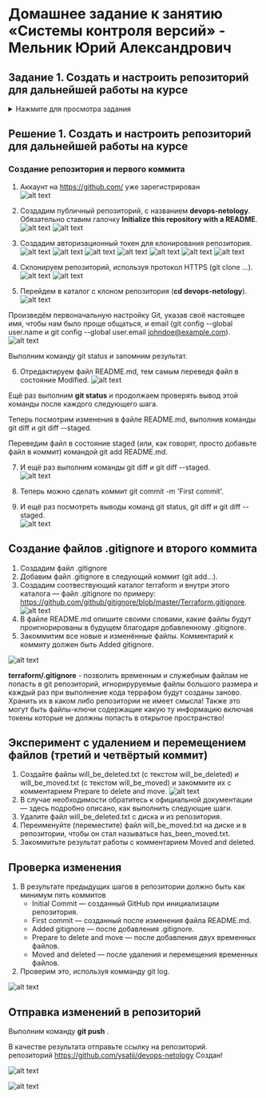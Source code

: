 # Домашнее задание к занятию «Системы контроля версий» - Мельник Юрий Александрович
## Задание 1. Создать и настроить репозиторий для дальнейшей работы на курсе
<details>
<summary>Нажмите для просмотра задания</summary>
В рамках курса вы будете писать скрипты и создавать конфигурации для различных систем, которые необходимо сохранять для будущего использования. 
Сначала надо создать и настроить локальный репозиторий, после чего добавить удалённый репозиторий на GitHub.

### Создание репозитория и первого коммита

1. Зарегистрируйте аккаунт на [https://github.com/](https://github.com/). Если предпочитаете другое хранилище для репозитория, можно использовать его.
2. Создайте публичный репозиторий, который будете использовать дальше на протяжении всего курса, желательное с названием `devops-netology`.
   Обязательно поставьте галочку `Initialize this repository with a README`. 
   
    ![Диалог создания репозитория](img/github-new-repo-1.jpg)
    
3. Создайте [авторизационный токен](https://docs.github.com/en/authentication/keeping-your-account-and-data-secure/creating-a-personal-access-token) для клонирования репозитория.
4. Склонируйте репозиторий, используя протокол HTTPS (`git clone ...`).
 
    ![Клонирование репозитория](img/github-clone-repo-https.jpg)
    
5. Перейдите в каталог с клоном репозитория (`cd devops-netology`).
6. Произведите первоначальную настройку Git, указав своё настоящее имя, чтобы нам было проще общаться, и email (`git config --global user.name` и `git config --global user.email johndoe@example.com`). 
7. Выполните команду `git status` и запомните результат.
8. Отредактируйте файл `README.md` любым удобным способом, тем самым переведя файл в состояние `Modified`.
9. Ещё раз выполните `git status` и продолжайте проверять вывод этой команды после каждого следующего шага. 
10. Теперь посмотрите изменения в файле `README.md`, выполнив команды `git diff` и `git diff --staged`.
11. Переведите файл в состояние `staged` (или, как говорят, просто добавьте файл в коммит) командой `git add README.md`.
12. И ещё раз выполните команды `git diff` и `git diff --staged`. Поиграйте с изменениями и этими командами, чтобы чётко понять, что и когда они отображают. 
13. Теперь можно сделать коммит `git commit -m 'First commit'`.
14. И ещё раз посмотреть выводы команд `git status`, `git diff` и `git diff --staged`.

### Создание файлов `.gitignore` и второго коммита

1. Создайте файл `.gitignore` (обратите внимание на точку в начале файла), проверьте его статус сразу после создания. 
1. Добавьте файл `.gitignore` в следующий коммит (`git add...`).
1. На одном из следующих блоков вы будете изучать `Terraform`, давайте сразу создадим соотвествующий каталог `terraform` и внутри этого каталога — файл `.gitignore` по примеру: https://github.com/github/gitignore/blob/master/Terraform.gitignore.  
1. В файле `README.md` опишите своими словами, какие файлы будут проигнорированы в будущем благодаря добавленному `.gitignore`.
1. Закоммитьте все новые и изменённые файлы. Комментарий к коммиту должен быть `Added gitignore`.

### Эксперимент с удалением и перемещением файлов (третий и четвёртый коммит)

1. Создайте файлы `will_be_deleted.txt` (с текстом `will_be_deleted`) и `will_be_moved.txt` (с текстом `will_be_moved`) и закоммите их с комментарием `Prepare to delete and move`.
1. В случае необходимости обратитесь к [официальной документации](https://git-scm.com/book/ru/v2/Основы-Git-Запись-изменений-в-репозиторий) — здесь подробно описано, как выполнить следующие шаги. 
1. Удалите файл `will_be_deleted.txt` с диска и из репозитория. 
1. Переименуйте (переместите) файл `will_be_moved.txt` на диске и в репозитории, чтобы он стал называться `has_been_moved.txt`.
1. Закоммитьте результат работы с комментарием `Moved and deleted`.

### Проверка изменения

1. В результате предыдущих шагов в репозитории должно быть как минимум пять коммитов (если вы сделали ещё промежуточные — нет проблем):
    * `Initial Commit` — созданный GitHub при инициализации репозитория. 
    * `First commit` — созданный после изменения файла `README.md`.
    * `Added gitignore` — после добавления `.gitignore`.
    * `Prepare to delete and move` — после добавления двух временных файлов.
    * `Moved and deleted` — после удаления и перемещения временных файлов. 
2. Проверьте это, используя комманду `git log`. Подробно о формате вывода этой команды мы поговорим на следующем занятии, но посмотреть, что она отображает, можно уже сейчас.

### Отправка изменений в репозиторий

Выполните команду `git push`, если Git запросит логин и пароль — введите ваши логин и пароль от GitHub. 

В качестве результата отправьте ссылку на репозиторий. 
</details>

## Решение 1. Создать и настроить репозиторий для дальнейшей работы на курсе

 
### Создание репозитория и первого коммита
1. Аккаунт  на https://github.com/ уже зарегистрирован  
![alt text](https://github.com/ysatii/vcs-1/blob/main/img/image1.jpg)

2. Создадим  публичный репозиторий, с названием **devops-netology**. Обязательно ставим галочку **Initialize this repository with a README**.
![alt text](https://github.com/ysatii/vcs-1/blob/main/img/image1_1.jpg)
 ![alt text](https://github.com/ysatii/vcs-1/blob/main/img/image1_2.jpg)

3. Создадим авторизационный токен для клонирования репозитория.
 ![alt text](https://github.com/ysatii/vcs-1/blob/main/img/image1_3.jpg)
 ![alt text](https://github.com/ysatii/vcs-1/blob/main/img/image1_4.jpg)
 ![alt text](https://github.com/ysatii/vcs-1/blob/main/img/image1_5.jpg)
 ![alt text](https://github.com/ysatii/vcs-1/blob/main/img/image1_6.jpg)
 ![alt text](https://github.com/ysatii/vcs-1/blob/main/img/image1_7.jpg)
 ![alt text](https://github.com/ysatii/vcs-1/blob/main/img/image1_8.jpg)
 ![alt text](https://github.com/ysatii/vcs-1/blob/main/img/image1_9.jpg)


4. Склонируем репозиторий, используя протокол HTTPS (git clone ...).
 ![alt text](https://github.com/ysatii/vcs-1/blob/main/img/image1_10.jpg)
 ![alt text](https://github.com/ysatii/vcs-1/blob/main/img/image1_11.jpg)

5. Перейдем  в каталог с клоном репозитория (**cd devops-netology**).
 ![alt text](https://github.com/ysatii/vcs-1/blob/main/img/image1_12.jpg)


 Произведём первоначальную настройку Git, указав своё настоящее имя, чтобы нам было проще общаться, и email (git config --global user.name и git config --global user.email johndoe@example.com).
 ![alt text](https://github.com/ysatii/vcs-1/blob/main/img/image1_13.jpg)

 Выполним команду git status и запомним результат.

6. Отредактируем файл README.md, тем самым переведя файл в состояние Modified.
 ![alt text](https://github.com/ysatii/vcs-1/blob/main/img/image1_14.jpg)


 Ещё раз выполним **git status** и продолжаем проверять вывод этой команды после каждого следующего шага.

  Теперь посмотрим изменения в файле README.md, выполнив команды git diff и git diff --staged.

  Переведим файл в состояние staged (или, как говорят, просто добавьте файл в коммит) командой git add README.md.

7. И ещё раз выполним команды git diff и git diff --staged.  
 ![alt text](https://github.com/ysatii/vcs-1/blob/main/img/image1_15.jpg)

8. Теперь можно сделать коммит git commit -m 'First commit'.

9. И ещё раз посмотреть выводы команд git status, git diff и git diff --staged.  
 ![alt text](https://github.com/ysatii/vcs-1/blob/main/img/image1_16.jpg)



## Создание файлов .gitignore и второго коммита

1. Создадим файл .gitignore  
2. Добавим файл .gitignore в следующий коммит (git add...).  
3. Cоздадим соотвествующий каталог terraform и внутри этого каталога — файл .gitignore по примеру: https://github.com/github/gitignore/blob/master/Terraform.gitignore.  
 ![alt text](https://github.com/ysatii/vcs-1/blob/main/img/image2.jpg)
4. В файле README.md опишите своими словами, какие файлы будут проигнорированы в будущем благодаря добавленному .gitignore.  
5. Закоммитим все новые и изменённые файлы. Комментарий к коммиту должен быть Added gitignore.  


 ![alt text](https://github.com/ysatii/vcs-1/blob/main/img/image2_1.jpg)

 **terraform/.gitignore** - позволить временным и служебным файлам не попасть в git репозиторий, игнорируруемые файлы большого размера и каждый раз при выполнение кода террафом будут созданы заново. Хранить их в каком либо репозитории не имеет смысла! Также это могут быть файлы-ключи содержащие какую ту информацию включая токены которые не должны попасть в открытое пространство!

 
## Эксперимент с удалением и перемещением файлов (третий и четвёртый коммит)

1. Создайте файлы will_be_deleted.txt (с текстом will_be_deleted) и will_be_moved.txt (с текстом will_be_moved) и закоммите их с комментарием Prepare to delete and move.
 ![alt text](https://github.com/ysatii/vcs-1/blob/main/img/image3.jpg)
2. В случае необходимости обратитесь к официальной документации — здесь подробно описано, как выполнить следующие шаги.
3. Удалите файл will_be_deleted.txt с диска и из репозитория.
4. Переименуйте (переместите) файл will_be_moved.txt на диске и в репозитории, чтобы он стал называться has_been_moved.txt.
5. Закоммитьте результат работы с комментарием Moved and deleted.


## Проверка изменения

1. В результате предыдущих шагов в репозитории должно быть как минимум пять коммитов  
      -  Initial Commit — созданный GitHub при инициализации репозитория.
      -  First commit — созданный после изменения файла README.md.
      -  Added gitignore — после добавления .gitignore.
      -  Prepare to delete and move — после добавления двух временных файлов.
      -  Moved and deleted — после удаления и перемещения временных файлов.
2. Проверим это, используя комманду git log.  

 ![alt text](https://github.com/ysatii/vcs-1/blob/main/img/image3_1.jpg)


## Отправка изменений в репозиторий

Выполним команду **git push** .

В качестве результата отправьте ссылку на репозиторий.  
репозиторий https://github.com/ysatii/devops-netology Создан!

 ![alt text](https://github.com/ysatii/vcs-1/blob/main/img/image4.jpg)

 ![alt text](https://github.com/ysatii/vcs-1/blob/main/img/image4_1.jpg)


